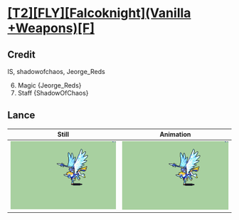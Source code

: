 # [\[T2\]\[FLY\]\[Falcoknight\]\(Vanilla +Weapons\)\[F\]](../)

## Credit

IS, shadowofchaos, Jeorge_Reds

6. Magic {Jeorge_Reds}
7. Staff {ShadowOfChaos}
	
## Lance

| Still | Animation |
| :---: | :-------: |
| ![Lance still](./Lance_000.png) | ![Lance animation](./Lance.gif) |
